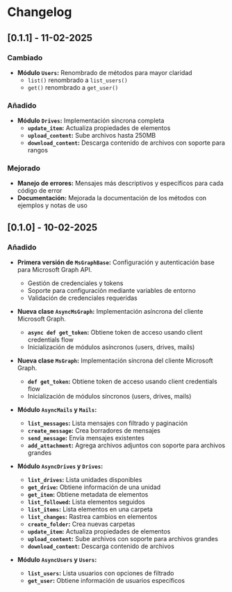 # Changelog

## [0.1.1] - 11-02-2025

### Cambiado

- **Módulo `Users`:** Renombrado de métodos para mayor claridad
  - `list()` renombrado a `list_users()`
  - `get()` renombrado a `get_user()`

### Añadido

- **Módulo `Drives`:** Implementación síncrona completa
  - **`update_item`:** Actualiza propiedades de elementos
  - **`upload_content`:** Sube archivos hasta 250MB
  - **`download_content`:** Descarga contenido de archivos con soporte para rangos

### Mejorado

- **Manejo de errores:** Mensajes más descriptivos y específicos para cada código de error
- **Documentación:** Mejorada la documentación de los métodos con ejemplos y notas de uso

## [0.1.0] - 10-02-2025

### Añadido

- **Primera versión de `MsGraphBase`:** Configuración y autenticación base para Microsoft Graph API.

  - Gestión de credenciales y tokens
  - Soporte para configuración mediante variables de entorno
  - Validación de credenciales requeridas

- **Nueva clase `AsyncMsGraph`:** Implementación asíncrona del cliente Microsoft Graph.

  - **`async def get_token`:** Obtiene token de acceso usando client credentials flow
  - Inicialización de módulos asíncronos (users, drives, mails)

- **Nueva clase `MsGraph`:** Implementación síncrona del cliente Microsoft Graph.

  - **`def get_token`:** Obtiene token de acceso usando client credentials flow
  - Inicialización de módulos síncronos (users, drives, mails)

- **Módulo `AsyncMails` y `Mails`:**

  - **`list_messages`:** Lista mensajes con filtrado y paginación
  - **`create_message`:** Crea borradores de mensajes
  - **`send_message`:** Envía mensajes existentes
  - **`add_attachment`:** Agrega archivos adjuntos con soporte para archivos grandes

- **Módulo `AsyncDrives` y `Drives`:**

  - **`list_drives`:** Lista unidades disponibles
  - **`get_drive`:** Obtiene información de una unidad
  - **`get_item`:** Obtiene metadata de elementos
  - **`list_followed`:** Lista elementos seguidos
  - **`list_items`:** Lista elementos en una carpeta
  - **`list_changes`:** Rastrea cambios en elementos
  - **`create_folder`:** Crea nuevas carpetas
  - **`update_item`:** Actualiza propiedades de elementos
  - **`upload_content`:** Sube archivos con soporte para archivos grandes
  - **`download_content`:** Descarga contenido de archivos

- **Módulo `AsyncUsers` y `Users`:**
  - **`list_users`:** Lista usuarios con opciones de filtrado
  - **`get_user`:** Obtiene información de usuarios específicos
